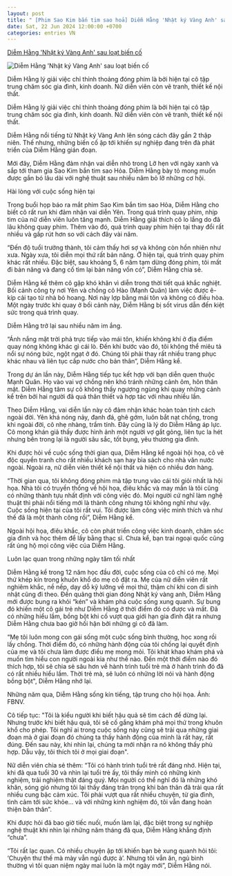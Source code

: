 ```yaml
---
layout: post
title: " [Phim Sao Kim bắn tim sao hoả] Diễm Hằng 'Nhật ký Vàng Anh' sau loạt biến cố"
date: Sat, 22 Jun 2024 12:00:00 +0700
categories: entries VN
---
```

[Diễm Hằng 'Nhật ký Vàng Anh' sau loạt biến cố](https://baoquangninh.vn/diem-hang-nhat-ky-vang-anh-sau-loat-bien-co-3305141.html)

![Diễm Hằng 'Nhật ký Vàng Anh' sau loạt biến cố](https://media.baoquangninh.vn/upload/image/202406/thumbnail/2226600_0b0c24f3c4ab3b9a5efec80ea41b5d90.jpg)

Diễm Hằng lý giải việc chỉ thỉnh thoảng đóng phim là bởi hiện tại cô tập trung chăm sóc gia đình, kinh doanh. Nữ diễn viên còn vẽ tranh, thiết kế nội thất.

Diễm Hằng lý giải việc chỉ thỉnh thoảng đóng phim là bởi hiện tại cô tập trung chăm sóc gia đình, kinh doanh. Nữ diễn viên còn vẽ tranh, thiết kế nội thất.

Diễm Hằng nổi tiếng từ Nhật ký Vàng Anh lên sóng cách đây gần 2 thập niên. Thế nhưng, những biến cố ập tới khiến sự nghiệp đang trên đà phát triển của Diễm Hằng gián đoạn.

Mới đây, Diễm Hằng đảm nhận vai diễn nhỏ trong Lỡ hẹn với ngày xanh và sắp tới tham gia Sao Kim bắn tim sao Hỏa. Diễm Hằng bày tỏ mong muốn được gắn bó lâu dài với nghệ thuật sau nhiều năm bỏ lỡ những cơ hội.

Hài lòng với cuộc sống hiện tại

Trong buổi họp báo ra mắt phim Sao Kim bắn tim sao Hỏa, Diễm Hằng cho biết cô rất run khi đảm nhận vai diễn Yên. Trong quá trình quay phim, nhịp tim của nữ diễn viên luôn tăng mạnh. Diễm Hằng giải thích cô lo lắng do đã lâu không quay phim. Thêm vào đó, quá trình quay phim hiện tại thay đổi rất nhiều và gấp rút hơn so với cách đây vài năm.

“Đến độ tuổi trưởng thành, tôi cảm thấy hơi sợ và không còn hồn nhiên như xưa. Ngày xưa, tôi diễn mọi thứ rất bản năng. Ở hiện tại, quá trình quay phim khác rất nhiều. Đặc biệt, sau khoảng 5, 6 năm tạm dừng đóng phim, tôi mất đi bản năng và đang cố tìm lại bản năng vốn có”, Diễm Hằng chia sẻ.

Diễm Hằng kể thêm cô gặp khó khăn vì diễn trong thời tiết quá khắc nghiệt. Bối cảnh công ty nơi Yên và chồng cô Hào (Mạnh Quân) làm việc được ê-kíp cải tạo từ nhà bỏ hoang. Nơi này lợp bằng mái tôn và không có điều hòa. Một ngày trước khi quay ở bối cảnh này, Diễm Hằng bị sốt virus dẫn đến kiệt sức trong quá trình quay.

Diễm Hằng trở lại sau nhiều năm im ắng.

“Ánh nắng mặt trời phả trực tiếp vào mái tôn, khiến không khí ở địa điểm quay nóng không khác gì cái lò. Đến khi bước vào đó, tôi không thể miêu tả nổi sự nóng bức, ngột ngạt ở đó. Chúng tôi phải thay rất nhiều trang phục khác nhau và liên tục cấp nước cho bản thân”, Diễm Hằng kể.

Trong dự án lần này, Diễm Hằng tiếp tục kết hợp với bạn diễn quen thuộc Mạnh Quân. Họ vào vai vợ chồng nên khó tránh những cảnh ôm, hôn thân mật. Diễm Hằng tâm sự cô không thấy ngượng ngùng khi quay những cảnh kể trên bởi hai người đã quá thân thiết và hợp tác với nhau nhiều lần.

Theo Diễm Hằng, vai diễn lần này cô đảm nhận khác hoàn toàn tính cách ngoài đời. Yên khá nóng nảy, đanh đá, ghê gớm, luôn bắt nạt chồng, trong khi ngoài đời, cô nhẹ nhàng, trầm tính. Đây cũng là lý do Diễm Hằng áp lực. Cô mong khán giả thấy được hình ảnh một người vợ gắt gỏng, liên tục la hét nhưng bên trong lại là người sâu sắc, tốt bụng, yêu thương gia đình.

Khi được hỏi về cuộc sống thời gian qua, Diễm Hằng kể ngoài hội họa, cô vẽ độc quyền tranh cho rất nhiều khách sạn hay bìa sách cho nhà văn nước ngoài. Ngoài ra, nữ diễn viên thiết kế nội thất và hiện có nhiều đơn hàng.

“Thời gian qua, tôi không đóng phim mà tập trung vào cái tôi giỏi nhất là hội họa. Nhà tôi có truyền thống về hội họa, điêu khắc và may mắn là tôi cũng có những thành tựu nhất định với công việc đó. Mọi người cứ nghĩ làm nghệ thuật thì phải nổi tiếng mới là thành công nhưng tôi không nghĩ như vậy. Cuộc sống hiện tại của tôi rất vui. Tôi được làm công việc mình thích và như thế đã là một thành công rồi”, Diễm Hằng kể.

Ngoài hội họa, điêu khắc, cô còn phát triển công việc kinh doanh, chăm sóc gia đình và học thêm để lấy bằng thạc sĩ. Chưa kể, bạn trai ngoại quốc cũng rất ủng hộ mọi công việc của Diễm Hằng.

Luôn lạc quan trong những ngày tăm tối nhất

Diễm Hằng kể trong 12 năm học đầu đời, cuộc sống của cô chỉ có mẹ. Mọi thứ khép kín trong khuôn khổ do mẹ cô đặt ra. Mẹ của nữ diễn viên rất nghiêm khắc, nề nếp, dạy dỗ kỹ lưỡng về mọi thứ, thậm chí khi con đi sinh nhật cũng đi theo. Đến quãng thời gian đóng Nhật ký vàng anh, Diễm Hằng mới được bung ra khỏi “kén” và khám phá cuộc sống xung quanh. Sự bung đó khiến một cô gái trẻ như Diễm Hằng ở thời điểm đó có được và mất. Đã có những hiểu lầm, bồng bột khi cố vượt qua giới hạn gia đình đặt ra nhưng Diễm Hằng chưa bao giờ hối hận bởi những gì cô đã làm.

“Mẹ tôi luôn mong con gái sống một cuộc sống bình thường, học xong rồi lấy chồng. Thời điểm đó, có những hành động của tôi chống lại quyết định của mẹ và tôi chưa làm được điều mẹ mong mỏi. Tôi khát khao khám phá và muốn tìm hiểu con người ngoài kia như thế nào. Đến một thời điểm nào đó thích hợp, tôi sẽ chia sẻ sâu hơn về hành trình tuổi trẻ mà ở hành trình đó đã có rất nhiều hiểu lầm. Thời trẻ mà, sẽ luôn có những lời nói và hành động bồng bột", Diễm Hằng nhớ lại.

Những năm qua, Diễm Hằng sống kín tiếng, tập trung cho hội họa. Ảnh: FBNV.

Cô tiếp tục: "Tôi là kiểu người khi biết hậu quả sẽ tìm cách để dừng lại. Nhưng trước khi biết hậu quả, tôi sẽ cố gắng khám phá mọi thứ trong khuôn khổ cho phép. Tôi nghĩ ai trong cuộc sống này cũng sẽ trải qua những giai đoạn mà ở giai đoạn đó chúng ta thấy hành động của mình là rất hay, rất đúng. Đến sau này, khi nhìn lại, chúng ta mới nhận ra nó không thấy phù hợp. Dẫu vậy, tôi thích tôi ở mọi giai đoạn".

Nữ diễn viên chia sẻ thêm: “Tôi có hành trình tuổi trẻ rất đáng nhớ. Hiện tại, khi đã qua tuổi 30 và nhìn lại tuổi trẻ ấy, tôi thấy mình có những kinh nghiệm, trải nghiệm thật đáng quý. Mọi người có thể nghĩ đó là những khó khăn, sóng gió nhưng tôi lại thấy đáng trân trọng khi bản thân đã trải qua rất nhiều cung bậc cảm xúc. Tôi phải vượt qua rất nhiều chuyện, từ gia đình, tình cảm tới sức khỏe… và với những kinh nghiệm đó, tôi vẫn đang hoàn thiện bản thân”.

Khi được hỏi đã bao giờ tiếc nuối, muốn làm lại, đặc biệt trong sự nghiệp nghệ thuật khi nhìn lại những năm tháng đã qua, Diễm Hằng khẳng định “chưa”.

“Tôi rất lạc quan. Có nhiều chuyện ập tới khiến bạn bè xung quanh hỏi tôi: ‘Chuyện thư thế mà mày vẫn ngủ được à’. Nhưng tôi vẫn ăn, ngủ bình thường vì tôi quan niệm ngày mai luôn là một ngày mới”, Diễm Hằng nói.

